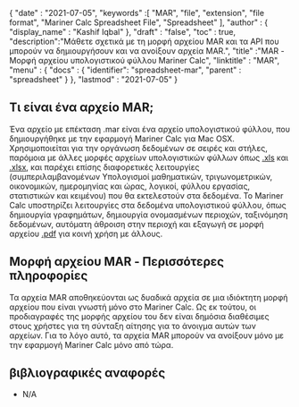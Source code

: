 {
  "date" : "2021-07-05",
  "keywords" :[ "MAR", "file", "extension", "file format", "Mariner Calc Spreadsheet File", "Spreadsheet" ],
  "author" : {
    "display_name" : "Kashif Iqbal"
},
  "draft" : "false",
  "toc" : true,
  "description":"Μάθετε σχετικά με τη μορφή αρχείου MAR και τα API που μπορούν να δημιουργήσουν και να ανοίξουν αρχεία MAR.",
  "title" :"MAR - Μορφή αρχείου υπολογιστικού φύλλου Mariner Calc",
  "linktitle" : "MAR",
  "menu" : {
    "docs" : {
    "identifier": "spreadsheet-mar",
      "parent" : "spreadsheet"
}
},
  "lastmod" : "2021-07-05"
}

## Τι είναι ένα αρχείο MAR;

Ένα αρχείο με επέκταση .mar είναι ένα αρχείο υπολογιστικού φύλλου, που δημιουργήθηκε με την εφαρμογή Mariner Calc για Mac OSX. Χρησιμοποιείται για την οργάνωση δεδομένων σε σειρές και στήλες, παρόμοια με άλλες μορφές αρχείων υπολογιστικών φύλλων όπως [.xls](/el/spreadsheet/xls/) και [.xlsx](/el/spreadsheet/xlsx/), και παρέχει επίσης διαφορετικές λειτουργίες (συμπεριλαμβανομένων Υπολογισμοί μαθηματικών, τριγωνομετρικών, οικονομικών, ημερομηνίας και ώρας, λογικοί, φύλλου εργασίας, στατιστικών και κειμένου) που θα εκτελεστούν στα δεδομένα. Το Mariner Calc υποστηρίζει λειτουργίες στα δεδομένα υπολογιστικού φύλλου, όπως δημιουργία γραφημάτων, δημιουργία ονομασμένων περιοχών, ταξινόμηση δεδομένων, αυτόματη άθροιση στην περιοχή και εξαγωγή σε μορφή αρχείου [.pdf](/el/pdf/) για κοινή χρήση με άλλους.

## Μορφή αρχείου MAR - Περισσότερες πληροφορίες

Τα αρχεία MAR αποθηκεύονται ως δυαδικά αρχεία σε μια ιδιόκτητη μορφή αρχείου που είναι γνωστή μόνο στο Mariner Calc. Ως εκ τούτου, οι προδιαγραφές της μορφής αρχείου του δεν είναι δημόσια διαθέσιμες στους χρήστες για τη σύνταξη αίτησης για το άνοιγμα αυτών των αρχείων. Για το λόγο αυτό, τα αρχεία MAR μπορούν να ανοίξουν μόνο με την εφαρμογή Mariner Calc μόνο από τώρα.

## βιβλιογραφικές αναφορές

* N/A

